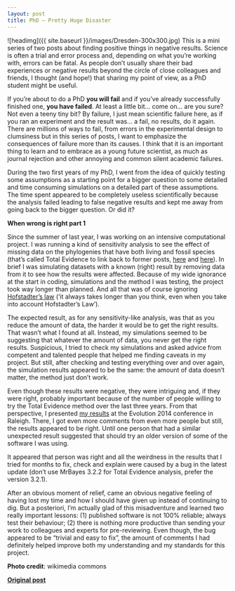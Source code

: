```yaml
---
layout: post
title: PhD – Pretty Huge Disaster
---
```


![headimg]({{ site.baseurl }}/images/Dresden-300x300.jpg)
This is a mini series of two posts about finding positive things in negative results. Science is often a trial and error process and, depending on what you’re working with, errors can be fatal. As people don’t usually share their bad experiences or negative results beyond the circle of close colleagues and friends, I thought (and hope!) that sharing my point of view, as a PhD student might be useful.

If you’re about to do a PhD **you will fail** and if you’ve already successfully finished one, **you have failed**. At least a little bit… come on… are you sure? Not even a teeny tiny bit? By failure, I just mean scientific failure here, as if you ran an experiment and the result was… a fail, no results, do it again. There are millions of ways to fail, from errors in the experimental design to clumsiness but in this series of posts, I want to emphasize the consequences of failure more than its causes. I think that it is an important thing to learn and to embrace as a young future scientist, as much as journal rejection and other annoying and common silent academic failures.

During the two first years of my PhD, I went from the idea of quickly testing some assumptions as a starting point for a bigger question to some detailed and time consuming simulations on a detailed part of these assumptions. The time spent appeared to be completely useless scientifically because the analysis failed leading to false negative results and kept me away from going back to the bigger question. Or did it?

**When wrong is right part 1**

Since the summer of last year, I was working on an intensive computational project. I was running a kind of sensitivity analysis to see the effect of missing data on the phylogenies that have both living and fossil species (that’s called Total Evidence to link back to former posts, [here](http://www.ecoevoblog.com/2014/01/13/a-brave-new-world-of-monkeying-around-with-trees/) and [here](http://www.ecoevoblog.com/2013/03/29/dinosaurs-are-useless-if-they-dont-go-in-trees/)). In brief I was simulating datasets with a known (right) result by removing data from it to see how the results were affected. Because of my wide ignorance at the start in coding, simulations and the method I was testing, the project took way longer than planned. And all that was of course ignoring [Hofstadter’s law](http://en.wikipedia.org/wiki/Hofstadter%27s_law) (‘it always takes longer than you think, even when you take into account Hofstadter’s Law’).

The expected result, as for any sensitivity-like analysis, was that as you reduce the amount of data, the harder it would be to get the right results. That wasn’t what I found at all. Instead, my simulations seemed to be suggesting that whatever the amount of data, you never get the right results. Suspicious, I tried to check my simulations and asked advice from competent and talented people that helped me finding caveats in my project. But still, after checking and testing everything over and over again, the simulation results appeared to be the same: the amount of data doesn’t matter, the method just don’t work.

Even though these results were negative, they were intriguing and, if they were right, probably important because of the number of people willing to try the Total Evidence method over the last three years. From that perspective, I presented [my results](https://www.youtube.com/watch?v=Bfr24VdYT8E) at the Evolution 2014 conference in Raleigh. There, I got even more comments from even more people but still, the results appeared to be right. Until one person that had a similar unexpected result suggested that should try an older version of some of the software I was using.

It appeared that person was right and all the weirdness in the results that I tried for months to fix, check and explain were caused by a bug in the latest update (don’t use MrBayes 3.2.2 for Total Evidence analysis, prefer the version 3.2.1).

After an obvious moment of relief, came an obvious negative feeling of having lost my time and how I should have given up instead of continuing to dig. But a posteriori, I’m actually glad of this misadventure and learned two really important lessons: (1) published software is not 100% reliable; always test their behaviour; (2) there is nothing more productive than sending your work to colleagues and experts for pre-reviewing. Even though, the bug appeared to be “trivial and easy to fix”, the amount of comments I had definitely helped improve both my understanding and my standards for this project.

**Photo credit**: wikimedia commons

**[Original post](http://www.ecoevoblog.com/2014/10/06/phd-pretty-huge-disaster/)**


